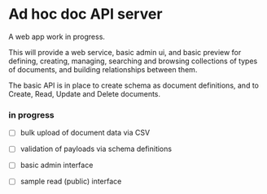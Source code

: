 # Ad hoc doc API server

A web app work in progress. 

This will provide a web service, basic admin ui, and basic preview for defining, creating, managing, searching and browsing collections of types of documents, and building relationships between them. 

The basic API is in place to create schema as document definitions, and to Create, Read, Update and Delete documents. 

### in progress
- [ ] bulk upload of document data via CSV
- [ ] validation of payloads via schema definitions
- [ ] basic admin interface
- [ ] sample read (public) interface



